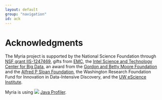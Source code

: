 ```yaml
---
layout: default
group: "navigation"
id: ack
---
```


# Acknowledgments

The Myria project is supported by the National Science Foundation through [NSF grant IIS-1247469](http://www.nsf.gov/awardsearch/showAward.do?AwardNumber=1247469),
gifts from [EMC](http://www.emc.com/), the [Intel Science and Technology Center for Big Data](http://istc-bigdata.org/), an award from the [Gordon and Betty Moore Foundation](http://www.moore.org/) and the [Alfred P Sloan Foundation](http://www.sloan.org/), the Washington Research Foundation Fund for Innovation in Data-Intensive Discovery, and the [UW eScience Institute](http://escience.washington.edu/).

Myria is using <img src="https://www.yourkit.com/images/yklogo.png" class="logo"/> [Java Profiler](https://www.yourkit.com/java/profiler/index.jsp). 

